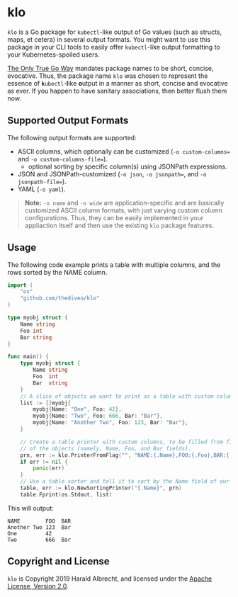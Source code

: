 # klo

`klo` is a Go package for `kubectl`-like output of Go values (such as structs,
maps, et cetera) in several output formats. You might want to use this package
in your CLI tools to easily offer `kubectl`-like output formatting to your
Kubernetes-spoiled users.

[The Only True Go Way](https://golang.org/doc/effective_go.html#package-names)
mandates package names to be short, concise, evocative. Thus, the package name
`klo` was chosen to represent the essence of **`k`**`ubectl`-**l**ike
**o**utput in a manner as short, concise and evocative as ever. If you happen
to have sanitary associations, then better flush them now.

## Supported Output Formats

The following output formats are supported:

- ASCII columns, which optionally can be customized (`-o custom-columns=` and
  `-o custom-columns-file=`).
  - optional sorting by specific column(s) using JSONPath expressions.
- JSON and JSONPath-customized (`-o json`, `-o jsonpath=`, and `-o
  jsonpath-file=`).
- YAML (`-o yaml`).

> **Note:** `-o name` and `-o wide` are application-specific and are basically
> customized ASCII column formats, with just varying custom column
> configurations. Thus, they can be easily implemented in your appliaction
> itself and then use the existing `klo` package features.

## Usage

The following code example prints a table with multiple columns, and the rows
sorted by the NAME column.

```go
import (
    "os"
    "github.com/thediveo/klo"
)

type myobj struct {
    Name string
    Foo int
    Bar string
}

func main() {
	type myobj struct {
		Name string
		Foo  int
		Bar  string
	}
	// A slice of objects we want to print as a table with custom columns.
	list := []myobj{
		myobj{Name: "One", Foo: 42},
		myobj{Name: "Two", Foo: 666, Bar: "Bar"},
		myobj{Name: "Another Two", Foo: 123, Bar: "Bar"},
	}

	// Create a table printer with custom columns, to be filled from fields
	// of the objects (namely, Name, Foo, and Bar fields).
	prn, err := klo.PrinterFromFlag("", "NAME:{.Name},FOO:{.Foo},BAR:{.Bar}", "")
	if err != nil {
		panic(err)
	}
	// Use a table sorter and tell it to sort by the Name field of our column objects.
	table, err := klo.NewSortingPrinter("{.Name}", prn)
	table.Fprint(os.Stdout, list)

```

This will output:

```
NAME        FOO  BAR
Another Two 123  Bar
One         42
Two         666  Bar
```

## Copyright and License

`klo` is Copyright 2019 Harald Albrecht, and licensed under the [Apache
License, Version
2.0](https://github.com/TheDiveO/go-mntinfo/blob/master/LICENSE).
